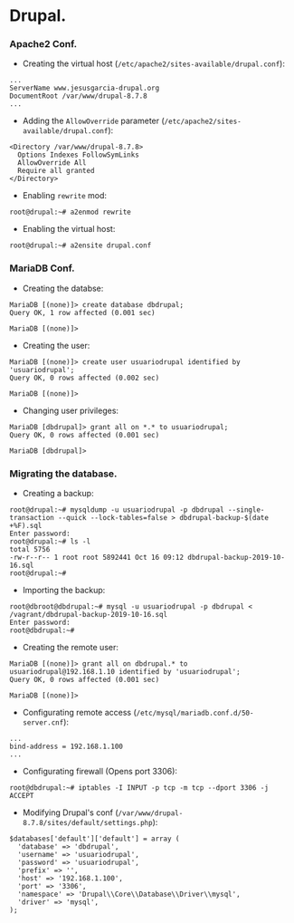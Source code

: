 # Drupal.
### Apache2 Conf.
- Creating the virtual host (`/etc/apache2/sites-available/drupal.conf`):
~~~
...
ServerName www.jesusgarcia-drupal.org
DocumentRoot /var/www/drupal-8.7.8
...
~~~

- Adding the `AllowOverride` parameter (`/etc/apache2/sites-available/drupal.conf`):
~~~
<Directory /var/www/drupal-8.7.8>
  Options Indexes FollowSymLinks
  AllowOverride All
  Require all granted
</Directory>
~~~

- Enabling `rewrite` mod:
~~~
root@drupal:~# a2enmod rewrite
~~~

- Enabling the virtual host:
~~~
root@drupal:~# a2ensite drupal.conf
~~~

### MariaDB Conf.
- Creating the databse:
~~~
MariaDB [(none)]> create database dbdrupal;
Query OK, 1 row affected (0.001 sec)

MariaDB [(none)]>
~~~

- Creating the user:
~~~
MariaDB [(none)]> create user usuariodrupal identified by 'usuariodrupal';
Query OK, 0 rows affected (0.002 sec)

MariaDB [(none)]>
~~~

- Changing user privileges:
~~~
MariaDB [dbdrupal]> grant all on *.* to usuariodrupal;
Query OK, 0 rows affected (0.001 sec)

MariaDB [dbdrupal]> 
~~~

### Migrating the database.
- Creating a backup:
~~~
root@drupal:~# mysqldump -u usuariodrupal -p dbdrupal --single-transaction --quick --lock-tables=false > dbdrupal-backup-$(date +%F).sql
Enter password: 
root@drupal:~# ls -l
total 5756
-rw-r--r-- 1 root root 5892441 Oct 16 09:12 dbdrupal-backup-2019-10-16.sql
root@drupal:~# 
~~~

- Importing the backup:
~~~
root@dbroot@dbdrupal:~# mysql -u usuariodrupal -p dbdrupal < /vagrant/dbdrupal-backup-2019-10-16.sql
Enter password: 
root@dbdrupal:~# 
~~~

- Creating the remote user:
~~~
MariaDB [(none)]> grant all on dbdrupal.* to usuariodrupal@192.168.1.10 identified by 'usuariodrupal';
Query OK, 0 rows affected (0.001 sec)

MariaDB [(none)]> 
~~~

- Configurating remote access (`/etc/mysql/mariadb.conf.d/50-server.cnf`):
~~~
...
bind-address = 192.168.1.100
...
~~~

- Configurating firewall (Opens port 3306):
~~~
root@dbdrupal:~# iptables -I INPUT -p tcp -m tcp --dport 3306 -j ACCEPT
~~~

- Modifying Drupal's conf (`/var/www/drupal-8.7.8/sites/default/settings.php`):
~~~
$databases['default']['default'] = array (
  'database' => 'dbdrupal',
  'username' => 'usuariodrupal',
  'password' => 'usuariodrupal',
  'prefix' => '',
  'host' => '192.168.1.100',
  'port' => '3306',
  'namespace' => 'Drupal\\Core\\Database\\Driver\\mysql',
  'driver' => 'mysql',
);
~~~